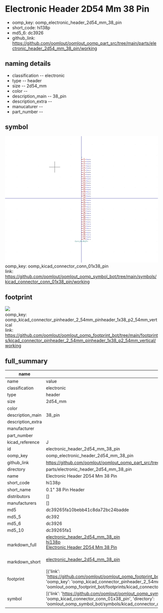 # Electronic Header 2D54 Mm 38 Pin

  
* oomp_key: oomp_electronic_header_2d54_mm_38_pin 
* short_code: hi138p
* md5_6: dc3926  
* github_link: https://github.com/oomlout/oomlout_oomp_part_src/tree/main/parts/electronic_header_2d54_mm_38_pin/working  
## naming details
* classification -- electronic
* type -- header
* size -- 2d54_mm
* color -- 
* description_main -- 38_pin
* description_extra -- 
* manucaturer -- 
* part_number -- 



## symbol

![](symbol/0/working/working_600.png)  
oomp_key: oomp_kicad_connector_conn_01x38_pin  
link: https://github.com/oomlout/oomlout_oomp_symbol_bot/tree/main/symbols/kicad_connector_conn_01x38_pin/working  

## footprint

![](footprint/0/working/working_600.png)  
oomp_key: oomp_kicad_connector_pinheader_2_54mm_pinheader_1x38_p2_54mm_vertical  
link: https://github.com/oomlout/oomlout_oomp_footprint_bot/tree/main/footprints/kicad_connector_pinheader_2_54mm_pinheader_1x38_p2_54mm_vertical/working  

## full_summary
| name | value | 
| --- | --- | 
| name | value | 
| classification | electronic | 
| type | header | 
| size | 2d54_mm | 
| color |  | 
| description_main | 38_pin | 
| description_extra |  | 
| manufacturer |  | 
| part_number |  | 
| kicad_reference | J | 
| id | electronic_header_2d54_mm_38_pin | 
| oomp_key | oomp_electronic_header_2d54_mm_38_pin | 
| github_link | https://github.com/oomlout/oomlout_oomp_part_src/tree/main/parts/electronic_header_2d54_mm_38_pin/working | 
| directory | parts/electronic_header_2d54_mm_38_pin | 
| name | Electronic Header 2D54 Mm 38 Pin | 
| short_code | hi138p | 
| short_name | 0.1" 38 Pin Header | 
| distributors | [] | 
| manufacturers | [] | 
| md5 | dc39265fa10bebb41c8da72bc24badde | 
| md5_5 | dc392 | 
| md5_6 | dc3926 | 
| md5_10 | dc39265fa1 | 
| markdown_full | [electronic_header_2d54_mm_38_pin](https://github.com/oomlout/oomlout_oomp_part_src/tree/main/parts/electronic_header_2d54_mm_38_pin/working)<br>[hi138p](https://github.com/oomlout/oomlout_oomp_part_src/tree/main/parts/electronic_header_2d54_mm_38_pin/working)<br>[Electronic Header 2D54 Mm 38 Pin](https://github.com/oomlout/oomlout_oomp_part_src/tree/main/parts/electronic_header_2d54_mm_38_pin/working)<br><br> | 
| markdown_short | [electronic_header_2d54_mm_38_pin](https://github.com/oomlout/oomlout_oomp_part_src/tree/main/parts/electronic_header_2d54_mm_38_pin/working)<br><br> | 
| footprint | [{'link': 'https://github.com/oomlout/oomlout_oomp_footprint_bot/tree/main/foootprntss/kicad_connector_pinheader_2_54mm_pinheader_1x38_p2_54mm_vertical', 'oomp_key': 'oomp_kicad_connector_pinheader_2_54mm_pinheader_1x38_p2_54mm_vertical', 'directory': 'oomlout_oomp_footprint_bot/footprints/kicad_connector_pinheader_2_54mm_pinheader_1x38_p2_54mm_vertical//working/working.kicad_mod'}] | 
| symbol | [{'link': 'https://github.com/oomlout/oomlout_oomp_symbol_bot/tree/main/symbols/kicad_connector_conn_01x38_pin', 'oomp_key': 'oomp_kicad_connector_conn_01x38_pin', 'directory': 'oomlout_oomp_symbol_bot/symbols/kicad_connector_conn_01x38_pin//working/working.kicad_sym'}] | 
